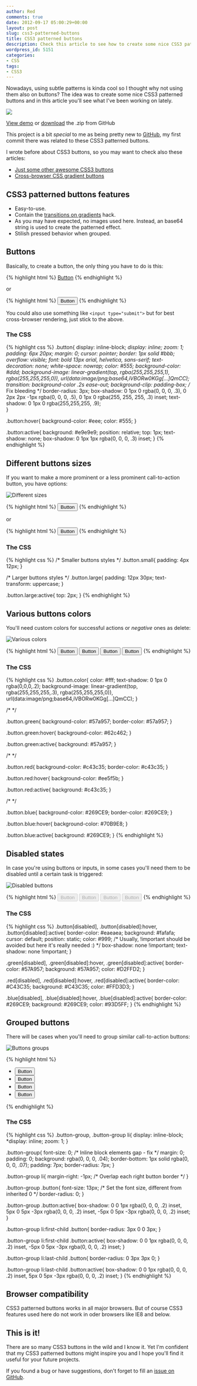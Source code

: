 ```yaml
---
author: Red
comments: true
date: 2012-09-17 05:00:29+00:00
layout: post
slug: css3-patterned-buttons
title: CSS3 patterned buttons
description: Check this article to see how to create some nice CSS3 patterned buttons.
wordpress_id: 5151
categories:
- CSS
tags:
- CSS3
---
```


Nowadays, using subtle patterns is kinda cool so I thought why not using them also on buttons? The idea was to create some nice CSS3 patterned buttons and in this article you'll see what I've been working on lately.

![](/dist/uploads/2012/09/css3-patterned-buttons.png)

<!-- more -->

[View demo](/dist/uploads/2012/09/css3-patterned-buttons-demo.html)
or [download](https://github.com/catalinred/css3-patterned-buttons) the .zip from GitHub

This project is a bit _special_ to me as being pretty new to [GitHub](https://github.com/catalinred), my first commit there was related to these CSS3 patterned buttons.

I wrote before about CSS3 buttons, so you may want to check also these articles:
	
  * [Just some other awesome CSS3 buttons](/just-another-awesome-css3-buttons)	
  * [Cross-browser CSS gradient buttons](/cross-browser-css-gradient-buttons)

## CSS3 patterned buttons features
	
  * Easy-to-use.	
  * Contain the [transitions on gradients](/faking-transitions-on-gradients) hack.	
  * As you may have expected, no images used here. Instead, an base64 string is used to create the patterned effect.	
  * Stilish pressed behavior when grouped.

## Buttons

Basically, to create a button, the only thing you have to do is this:
    
{% highlight html %}
<a href="" class="button">Button</a>
{% endhighlight %}

or

{% highlight html %}
<button class="button">Button</button>
{% endhighlight %}

You could also use something like `<input type="submit">` but for best cross-browser rendering, just stick to the above.

### The CSS

{% highlight css %}
.button{
  display: inline-block;
  *display: inline;
  zoom: 1;
  padding: 6px 20px;
  margin: 0;
  cursor: pointer;
  border: 1px solid #bbb;
  overflow: visible;
  font: bold 13px arial, helvetica, sans-serif;
  text-decoration: none;
  white-space: nowrap;
  color: #555;
  background-color: #ddd;
  background-image: linear-gradient(top, rgba(255,255,255,1),
                                         rgba(255,255,255,0)),
                    url(data:image/png;base64,iVBORw0KGg[...]QmCC); 
  transition: background-color .2s ease-out;
  background-clip: padding-box; /* Fix bleeding */
  border-radius: 3px;
  box-shadow: 0 1px 0 rgba(0, 0, 0, .3),
              0 2px 2px -1px rgba(0, 0, 0, .5),
              0 1px 0 rgba(255, 255, 255, .3) inset;
  text-shadow: 0 1px 0 rgba(255,255,255, .9);  
}

.button:hover{
  background-color: #eee;
  color: #555;
}

.button:active{
  background: #e9e9e9;
  position: relative;
  top: 1px;
  text-shadow: none;
  box-shadow: 0 1px 1px rgba(0, 0, 0, .3) inset;
}
{% endhighlight %}


## Different buttons sizes

If you want to make a more prominent or a less prominent call-to-action button, you have options:

![Different sizes](/dist/uploads/2012/09/css3-patterned-buttons-different-sizes.png)

{% highlight html %}
<button class="small button">Button</button>
{% endhighlight %}

or

{% highlight html %}
<button class="large button">Button</button>
{% endhighlight %}


### The CSS

{% highlight css %}
/* Smaller buttons styles */
.button.small{
  padding: 4px 12px;
}

/* Larger buttons styles */
.button.large{
  padding: 12px 30px;
  text-transform: uppercase;
}

.button.large:active{
  top: 2px;
}
{% endhighlight %}

## Various buttons colors

You'll need custom colors for successful actions or _negative_ ones as delete:

![Various colors](/dist/uploads/2012/09/css3-patterned-buttons-colored.png)

{% highlight html %}
<button class="button">Button</button>
<button class="color red button">Button</button>
<button class="color green button">Button</button>
<button class="color blue button">Button</button>
{% endhighlight %}

### The CSS
    
{% highlight css %}
.button.color{
  color: #fff;
  text-shadow: 0 1px 0 rgba(0,0,0,.2);
  background-image: linear-gradient(top, rgba(255,255,255,.3), 
             rgba(255,255,255,0)),
                    url(data:image/png;base64,iVBORw0KGg[...]QmCC);
}

/* */

.button.green{
  background-color: #57a957;
  border-color: #57a957;
}

.button.green:hover{
  background-color: #62c462;
}

.button.green:active{
  background: #57a957;
}

/* */

.button.red{
  background-color: #c43c35;
  border-color: #c43c35;
}

.button.red:hover{
  background-color: #ee5f5b;
}

.button.red:active{
  background: #c43c35;
}

/* */

.button.blue{
  background-color: #269CE9;
  border-color: #269CE9;
}

.button.blue:hover{
  background-color: #70B9E8;
}

.button.blue:active{
  background: #269CE9;
}
{% endhighlight %}

## Disabled states

In case you're using buttons or inputs, in some cases you'll need them to be disabled until a certain task is triggered:

![Disabled buttons](/dist/uploads/2012/09/css3-patterned-buttons-disabled.png)


{% highlight html %}
<button class="button" disabled>Button</button>
<button class="color red button" disabled>Button</button>
<button class="color green button" disabled>Button</button>
<button class="color blue button" disabled>Button</button>
{% endhighlight %}

### The CSS

{% highlight css %}
.button[disabled], .button[disabled]:hover, .button[disabled]:active{
  border-color: #eaeaea;
  background: #fafafa;
  cursor: default;
  position: static;
  color: #999;
  /* Usually, !important should be avoided but here it's really needed :) */
  box-shadow: none !important;
  text-shadow: none !important;
}

.green[disabled], .green[disabled]:hover, .green[disabled]:active{
  border-color: #57A957;
  background: #57A957;
  color: #D2FFD2;
}

.red[disabled], .red[disabled]:hover, .red[disabled]:active{
  border-color: #C43C35;
  background: #C43C35;
  color: #FFD3D3;
}

.blue[disabled], .blue[disabled]:hover, .blue[disabled]:active{
  border-color: #269CE9;
  background: #269CE9;
  color: #93D5FF;
}
{% endhighlight %}

## Grouped buttons

There will be cases when you'll need to group similar call-to-action buttons:

![Buttons groups](/dist/uploads/2012/09/css3-patterned-buttons-group.png)


{% highlight html %}
<ul class="button-group">
  <li><button class="button">Button</button></li>
  <li><button class="button">Button</button></li>
  <li><button class="button">Button</button></li>
  <li><button class="button">Button</button></li>
</ul>
{% endhighlight %}

### The CSS

{% highlight css %}
.button-group,
.button-group li{
  display: inline-block;
  *display: inline;
  zoom: 1;
}

.button-group{
  font-size: 0; /* Inline block elements gap - fix */
  margin: 0;
  padding: 0;
  background: rgba(0, 0, 0, .04);
  border-bottom: 1px solid rgba(0, 0, 0, .07);
  padding: 7px;
  border-radius: 7px; 
}

.button-group li{
  margin-right: -1px; /* Overlap each right button border */
}

.button-group .button{
  font-size: 13px; /* Set the font size, different from inherited 0 */
  border-radius: 0; 
}

.button-group .button:active{
  box-shadow: 0 0 1px rgba(0, 0, 0, .2) inset,
              5px 0 5px -3px rgba(0, 0, 0, .2) inset,
              -5px 0 5px -3px rgba(0, 0, 0, .2) inset;   
}

.button-group li:first-child .button{
  border-radius: 3px 0 0 3px;
}

.button-group li:first-child .button:active{
  box-shadow: 0 0 1px rgba(0, 0, 0, .2) inset,
              -5px 0 5px -3px rgba(0, 0, 0, .2) inset;
}

.button-group li:last-child .button{
  border-radius: 0 3px 3px 0;
}

.button-group li:last-child .button:active{
  box-shadow: 0 0 1px rgba(0, 0, 0, .2) inset,
              5px 0 5px -3px rgba(0, 0, 0, .2) inset;
}
{% endhighlight %}


## Browser compatibility

CSS3 patterned buttons works in all major browsers. But of course CSS3 features used here do not work in oder browsers like IE8 and below.

## This is it!

There are so many CSS3 buttons in the wild and I know it. Yet I'm confident that my CSS3 patterned buttons might inspire you and I hope you'll find it useful for your future projects.

If you found a bug or have suggestions, don't forget to fill an [issue on GitHub](https://github.com/catalinred/css3-patterned-buttons/issues).